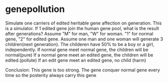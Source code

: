 # genepollution
Simulate one carriers of edited heritable gene affection on generation. 
This is a simulator. 
If 1 edited gene join the human gene pool, what is the result after generations?
Assume "M" for man, "W" for woman. "1" for normal gene, "2" for edited gene.
Assume one man and one woman will generate 3 children(next generation). 
The childeren have 50% to be a boy or a girl, independently.
If normal gene meet normal gene, the children will be normal(pure)
If a normal gene meet an edited gene, the children will be edited.(pollute)
If an edit gene meet an edited gene, no child (harm)

Conclusion: This gene is too strong. 
The gene conquer normal gene every time so the posterity always carry this gene
